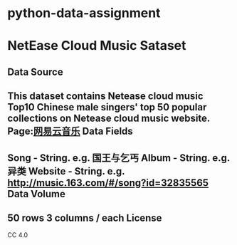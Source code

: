 # python-data-assignment
NetEase Cloud Music Sataset
====
Data Source
-------
This dataset contains Netease cloud music Top10 Chinese male singers' top 50 popular collections on Netease cloud music website.
Page:[网易云音乐](http://music.163.com/discover/artist/cat?id=1001)
Data Fields
-------
Song - String. e.g. 国王与乞丐
Album - String. e.g. 异类
Website - String. e.g. http://music.163.com/#/song?id=32835565
Data Volume
-------
50 rows 3 columns / each
License
-------
CC 4.0 
